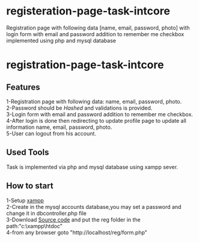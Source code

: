 # registeration-page-task-intcore
Registration page with following data [name, email, password, photo] with login form with email and password addition to remember me checkbox implemented using php and mysql database

# registration-page-task-intcore
## Features
1-Registration page with following data: name, email, password, photo.<br />
2-Password should be *Hashed* and validations is provided.<br />
3-Login form with email and password addition to remember me checkbox.<br />
4-After login is done then redirecting to update profile page to update all information name, email, password, photo.<br />
5-User can logout from his account.<br />
## Used Tools
Task is implemented via php and mysql database using xampp sever.
## How to start
1-Setup [xampp](http://mrbool.com/how-to-install-xampp-server-in-windows/28257)<br />
2-Create in the mysql accounts database,you may set a password and change it in dbcontroller.php file<br />
3-Download [Source code](https://codeload.github.com/BeshoyAnwar/registeration-page-task-intcore/zip/master) and put the reg folder in the path:"c:\xampp\htdoc\"<br />
4-from any browser goto "http://localhost/reg/form.php"<br />
